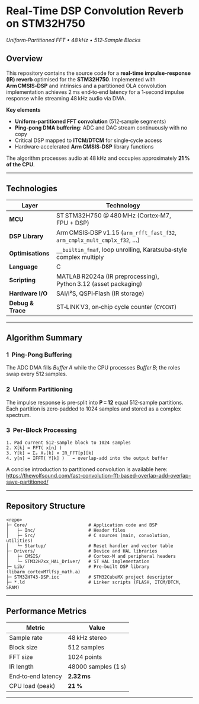 # Real‑Time DSP Convolution Reverb on STM32H750
_Uniform‑Partitioned FFT • 48 kHz • 512‑Sample Blocks_

## Overview
This repository contains the source code for a **real‑time impulse‑response (IR) reverb** optimised for the **STM32H750**. Implemented with **Arm CMSIS‑DSP** and intrinsics and a partitioned OLA convolution implementation achieves 2 ms end‑to‑end latency for a 1‑second impulse response while streaming 48 kHz audio via DMA.

**Key elements**
- **Uniform‑partitioned FFT convolution** (512‑sample segments)
- **Ping‑pong DMA buffering**: ADC and DAC stream continuously with no copy
- Critical DSP mapped to **ITCM/DTCM** for single‑cycle access
- Hardware‑accelerated **Arm CMSIS‑DSP** library functions

The algorithm processes audio at 48 kHz and occupies approximately **21 % of the CPU**.

---

## Technologies
| Layer | Technology |
|-------|------------|
| **MCU** | ST STM32H750 @ 480 MHz (Cortex‑M7, FPU + DSP) |
| **DSP Library** | Arm CMSIS‑DSP v1.15 (`arm_rfft_fast_f32`, `arm_cmplx_mult_cmplx_f32`, …) |
| **Optimisations** | `__builtin_fmaf`, loop unrolling, Karatsuba‑style complex multiply |
| **Language** | C |
| **Scripting** | MATLAB R2024a (IR preprocessing), Python 3.12 (asset packaging) |
| **Hardware I/O** | SAI/I²S, QSPI‑Flash (IR storage) |
| **Debug & Trace** | ST‑LINK V3, on‑chip cycle counter (`CYCCNT`) |

---

## Algorithm Summary
### 1  Ping‑Pong Buffering
The ADC DMA fills *Buffer A* while the CPU processes *Buffer B*; the roles swap every 512 samples.

### 2  Uniform Partitioning
The impulse response is pre‑split into **P = 12** equal 512‑sample partitions. Each partition is zero‑padded to 1024 samples and stored as a complex spectrum.

### 3  Per‑Block Processing
```text
1. Pad current 512‑sample block to 1024 samples
2. X[k] = FFT( x[n] )
3. Y[k] = Σₚ Xₚ[k] × IR_FFT[p][k]
4. y[n] = IFFT( Y[k] )   ← overlap‑add into the output buffer
```
A concise introduction to partitioned convolution is available here: <https://thewolfsound.com/fast-convolution-fft-based-overlap-add-overlap-save-partitioned/>

---

## Repository Structure
```text
<repo>
├─ Core/                       # Application code and BSP
│   ├─ Inc/                    # Header files
│   ├─ Src/                    # C sources (main, convolution, utilities)
│   └─ Startup/                # Reset handler and vector table
├─ Drivers/                    # Device and HAL libraries
│   ├─ CMSIS/                  # Cortex‑M and peripheral headers
│   └─ STM32H7xx_HAL_Driver/   # ST HAL implementation
├─ Lib/                        # Pre‑built DSP library (libarm_cortexM7lfsp_math.a)
├─ STM32H743-DSP.ioc           # STM32CubeMX project descriptor
├─ *.ld                        # Linker scripts (FLASH, ITCM/DTCM, SRAM)
```

---

## Performance Metrics
| Metric | Value |
|--------|-------|
| Sample rate | 48 kHz stereo |
| Block size  | 512 samples |
| FFT size    | 1024 points |
| IR length   | 48000 samples (1 s) |
| End‑to‑end latency | **2.32 ms** |
| CPU load (peak) | **21 %** |

---
